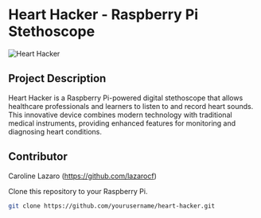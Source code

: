 # Heart Hacker - Raspberry Pi Stethoscope

![Heart Hacker](heart-hacker.jpg)

## Project Description

Heart Hacker is a Raspberry Pi-powered digital stethoscope that allows healthcare professionals and learners to listen to and record heart sounds. This innovative device combines modern technology with traditional medical instruments, providing enhanced features for monitoring and diagnosing heart conditions.

## Contributor
Caroline Lazaro (https://github.com/lazarocf)

Clone this repository to your Raspberry Pi.

   ```bash
   git clone https://github.com/yourusername/heart-hacker.git
